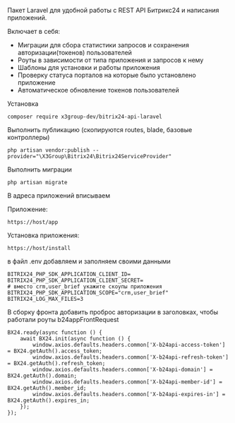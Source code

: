 Пакет Laravel для удобной работы с REST API Битрикс24 и написания приложений.

Включает в себя:
- Миграции для сбора статистики запросов и сохранения авторизации(токенов) пользователей
- Роуты в зависимости от типа приложения и запросов к нему
- Шаблоны для установки и работы приложения
- Проверку статуса порталов на которые было установлено приложение
- Автоматическое обновление токенов пользователей

Установка

```injectablephp
composer require x3group-dev/bitrix24-api-laravel
```

Выполнить публикацию (скопируются routes, blade, базовые контроллеры)
```injectablephp
php artisan vendor:publish --provider="\X3Group\Bitrix24\Bitrix24ServiceProvider"
```

Выполнить миграции
```injectablephp
php artisan migrate
```

В адреса приложений вписываем

Приложение:
```injectablephp
https://host/app
```
Установка приложения:
```injectablephp
https://host/install
```

в файл .env добавляем и заполняем своими данными
```injectablephp
BITRIX24_PHP_SDK_APPLICATION_CLIENT_ID=
BITRIX24_PHP_SDK_APPLICATION_CLIENT_SECRET=
# вместо crm,user_brief укажите скоупы приложения
BITRIX24_PHP_SDK_APPLICATION_SCOPE="crm,user_brief"
BITRIX24_LOG_MAX_FILES=3
```

В сборку фронта добавить проброс авторизации в заголовках, чтобы работали роуты b24appFrontRequest

```injectablephp
BX24.ready(async function () {
    await BX24.init(async function () {
        window.axios.defaults.headers.common['X-b24api-access-token'] = BX24.getAuth().access_token;
        window.axios.defaults.headers.common['X-b24api-refresh-token'] = BX24.getAuth().refresh_token;
        window.axios.defaults.headers.common['X-b24api-domain'] = BX24.getAuth().domain;
        window.axios.defaults.headers.common['X-b24api-member-id'] = BX24.getAuth().member_id;
        window.axios.defaults.headers.common['X-b24api-expires-in'] = BX24.getAuth().expires_in;
    });
});
```
